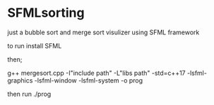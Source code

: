 # SFMLsorting

just a bubble sort and merge sort visulizer using SFML framework

to run install SFML

then;

g++ mergesort.cpp -I"include path" -L"libs path" -std=c++17 -lsfml-graphics -lsfml-window -lsfml-system -o prog

then run ./prog
